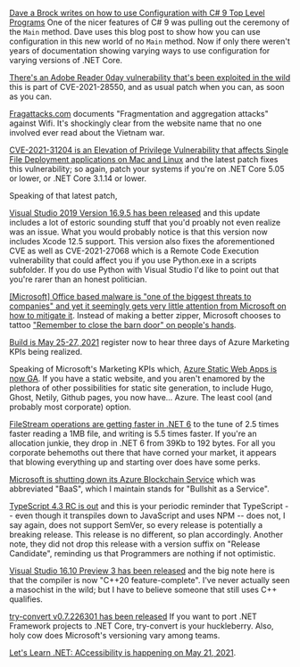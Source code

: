 [Dave a Brock writes on how to use Configuration with C# 9 Top Level Programs](https://www.daveabrock.com/2021/01/19/config-top-level-programs/) One of the nicer features of C# 9 was pulling out the ceremony of the `Main` method.  Dave uses this blog post to show how you can use configuration in this new world of no `Main` method.  Now if only there weren't years of documentation showing varying ways to use configuration for varying versions of .NET Core.

[There's an Adobe Reader 0day vulnerability that's been exploited in the wild](https://twitter.com/ryanaraine/status/1392135493437956100?s=20) this is part of CVE-2021-28550, and as usual patch when you can, as soon as you can.

[Fragattacks.com](https://www.fragattacks.com/) documents "Fragmentation and aggregation attacks" against Wifi. It's shockingly clear from the website name that no one involved ever read about the Vietnam war.  

[CVE-2021-31204 is an Elevation of Privilege Vulnerability that affects Single File Deployment applications on Mac and Linux](https://github.com/dotnet/runtime/issues/52608) and the latest patch fixes this vulnerability; so again, patch your systems if you're on .NET Core 5.05 or lower, or .NET Core 3.1.14 or lower.

Speaking of that latest patch, 



[Visual Studio 2019 Version 16.9.5 has been released](https://docs.microsoft.com/en-us/visualstudio/releases/2019/release-notes#16.9.5) and this update includes a lot of estoric sounding stuff that you'd proably not even realize was an issue. What you would probably notice is that this version now includes Xcode 12.5 support.  This version also fixes the aforementioned CVE as well as CVE-2021-27068 which is a Remote Code Execution vulnerability that could affect you if you use Python.exe in a scripts subfolder.  If you do use Python with Visual Studio I'd like to point out that you're rarer than an honest politician.

[\[Microsoft\] Office based malware is "one of the biggest threats to companies" and yet it seemingly gets very little attention from Microsoft on how to mitigate it](https://twitter.com/NathanMcNulty/status/1392352785694281730?s=20).  Instead of making a better zipper, Microsoft chooses to tattoo ["Remember to close the barn door" on people's hands](https://techcommunity.microsoft.com/t5/microsoft-security-baselines/security-baseline-for-microsoft-365-apps-for-enterprise-v2104/ba-p/2307695).

[Build is May 25-27, 2021](https://mybuild.microsoft.com/home) register now to hear three days of Azure Marketing KPIs being realized.

Speaking of Microsoft's Marketing KPIs which, [Azure Static Web Apps is now GA](https://azure.microsoft.com/en-us/blog/develop-production-scale-modern-web-apps-quickly-with-azure-static-web-apps/). If you have a static website, and you aren't enamored by the plethora of other possibilities for static site generation, to include Hugo, Ghost, Netily, Github pages, you now have... Azure. The least cool (and probably most corporate) option.

[FileStream operations are getting faster in .NET 6](https://github.com/dotnet/core/issues/6098#issuecomment-83015483) to the tune of 2.5 times faster reading a 1MB file, and writing is 5.5 times faster.  If you're an allocation junkie, they drop in .NET 6 from 39Kb to 192 bytes.  For all you corporate behemoths out there that have corned your market, it appears that blowing everything up and starting over does have some perks.  

[Microsoft is shutting down its Azure Blockchain Service](https://www.zdnet.com/article/microsoft-is-shutting-down-its-azure-blockchain-service/) which was abbreviated "BaaS", which I maintain stands for "Bullshit as a Service".

[TypeScript 4.3 RC is out](https://devblogs.microsoft.com/typescript/announcing-typescript-4-3-rc) and this is your periodic reminder that TypeScript -- even though it transpiles down to JavaScript and uses NPM -- does not, I say again, does not support SemVer, so every release is potentially a breaking release.  This release is no different, so plan accordingly. Another note, they did not drop this release with a version suffix on "Release Candidate", reminding us that Programmers are nothing if not optimistic.

[Visual Studio 16.10 Preview 3 has been released](https://docs.microsoft.com/en-us/visualstudio/releases/2019/release-notes-preview#--visual-studio-2019-version-1610-preview-3-) and the big note here is that the compiler is now "C++20 feature-complete".  I've never actually seen a masochist in the wild; but I have to believe someone that still uses C++ qualifies.

[try-convert v0.7.226301 has been released](https://www.nuget.org/packages/try-convert/) If you want to port .NET Framework projects to .NET Core, try-convert is your huckleberry.  Also, holy cow does Microsoft's versioning vary among teams.

[Let's Learn .NET: ACcessibility is happening on May 21, 2021](https://letslearndotnet.splashthat.com/).



